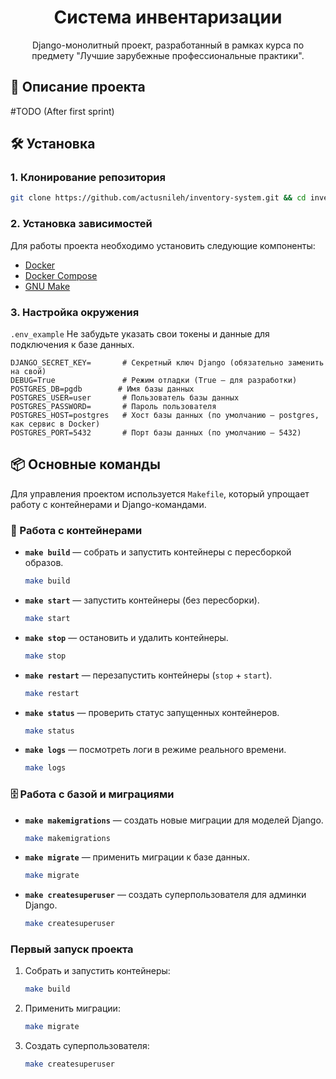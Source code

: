 <h1 align="center" id="title">Система инвентаризации</h1>

<p align="center" id="description">Django-монолитный проект, разработанный в рамках курса по предмету "Лучшие зарубежные профессиональные практики".</p>

## 📝 Описание проекта
#TODO (After first sprint)

## 🛠️ Установка

### 1. Клонирование репозитория

```bash
git clone https://github.com/actusnileh/inventory-system.git && cd inventory-system
```

### 2. Установка зависимостей

Для работы проекта необходимо установить следующие компоненты:

- [Docker](https://www.docker.com/get-started)
- [Docker Compose](https://docs.docker.com/compose/install/)
- [GNU Make](https://www.gnu.org/software/make/)

### 3. Настройка окружения

`.env_example`
Не забудьте указать свои токены и данные для подключения к базе данных.

```plaintext
DJANGO_SECRET_KEY=       # Секретный ключ Django (обязательно заменить на свой)
DEBUG=True               # Режим отладки (True — для разработки)
POSTGRES_DB=pgdb        # Имя базы данных
POSTGRES_USER=user       # Пользователь базы данных
POSTGRES_PASSWORD=       # Пароль пользователя
POSTGRES_HOST=postgres   # Хост базы данных (по умолчанию — postgres, как сервис в Docker)
POSTGRES_PORT=5432       # Порт базы данных (по умолчанию — 5432)
```
## 📦 Основные команды

Для управления проектом используется `Makefile`, который упрощает работу с контейнерами и Django-командами.  

### 🔧 Работа с контейнерами

- **`make build`** — собрать и запустить контейнеры с пересборкой образов.  
  ```bash
  make build
  ```
- **`make start`** — запустить контейнеры (без пересборки).  
  ```bash
  make start
  ```
- **`make stop`** — остановить и удалить контейнеры.  
  ```bash
  make stop
  ```
- **`make restart`** — перезапустить контейнеры (`stop` + `start`).  
  ```bash
  make restart
  ```
- **`make status`** — проверить статус запущенных контейнеров.  
  ```bash
  make status
  ```
- **`make logs`** — посмотреть логи в режиме реального времени.  
  ```bash
  make logs
  ```

### 🗄 Работа с базой и миграциями

- **`make makemigrations`** — создать новые миграции для моделей Django.  
  ```bash
  make makemigrations
  ```
- **`make migrate`** — применить миграции к базе данных.  
  ```bash
  make migrate
  ```
- **`make createsuperuser`** — создать суперпользователя для админки Django.  
  ```bash
  make createsuperuser
  ```

### Первый запуск проекта

1. Собрать и запустить контейнеры:  
   ```bash
   make build
   ```
2. Применить миграции:  
   ```bash
   make migrate
   ```
3. Создать суперпользователя:  
   ```bash
   make createsuperuser
   ```

